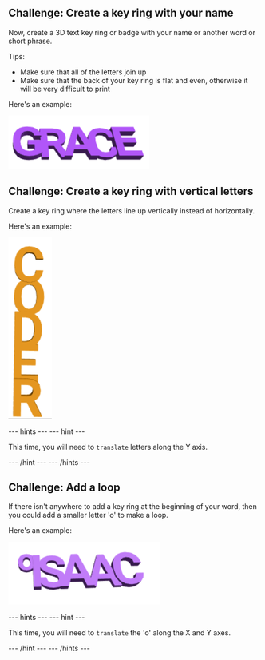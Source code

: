 ## Challenge: Create a key ring with your name

Now, create a 3D text key ring or badge with your name or another word or short phrase.

Tips:
+ Make sure that all of the letters join up
+ Make sure that the back of your key ring is flat and even, otherwise it will be very difficult to print

Here's an example:

![screenshot](images/coder-grace.png)

## Challenge: Create a key ring with vertical letters

Create a key ring where the letters line up vertically instead of horizontally.

Here's an example:

![screenshot](images/coder-vertical.png)

--- hints --- --- hint ---

This time, you will need to `translate` letters along the Y axis.

--- /hint --- --- /hints ---

## Challenge: Add a loop

If there isn't anywhere to add a key ring at the beginning of your word, then you could add a smaller letter 'o' to make a loop.

Here's an example:

![screenshot](images/coder-loop.png)

--- hints --- --- hint ---

This time, you will need to `translate` the 'o' along the X and Y axes.

--- /hint --- --- /hints ---

